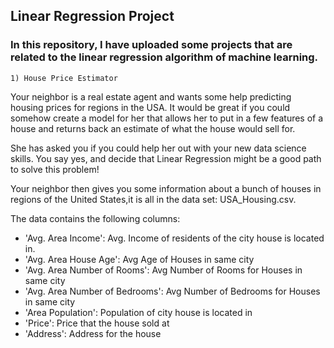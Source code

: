 ## Linear Regression Project
### In this repository, I have uploaded some projects that are related to the linear regression algorithm of machine learning.
~~~
1) House Price Estimator
~~~
Your neighbor is a real estate agent and wants some help predicting housing prices for regions in the USA. It would be great if you could somehow create a model for her that allows her to put in a few features of a house and returns back an estimate of what the house would sell for.

She has asked you if you could help her out with your new data science skills. You say yes, and decide that Linear Regression might be a good path to solve this problem!

Your neighbor then gives you some information about a bunch of houses in regions of the United States,it is all in the data set: USA_Housing.csv.

The data contains the following columns:

* 'Avg. Area Income': Avg. Income of residents of the city house is located in.
* 'Avg. Area House Age': Avg Age of Houses in same city
* 'Avg. Area Number of Rooms': Avg Number of Rooms for Houses in same city
* 'Avg. Area Number of Bedrooms': Avg Number of Bedrooms for Houses in same city
* 'Area Population': Population of city house is located in
* 'Price': Price that the house sold at
* 'Address': Address for the house

